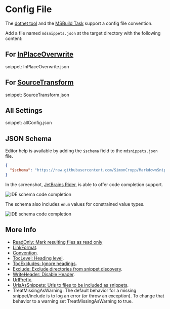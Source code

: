 # Config File

The [dotnet tool](/readme.md#installation) and the [MSBuild Task](msbuild.md) support a config file convention.

Add a file named `mdsnippets.json` at the target directory with the following content:


## For [InPlaceOverwrite](https://github.com/SimonCropp/MarkdownSnippets#inplaceoverwrite)

snippet: InPlaceOverwrite.json


## For [SourceTransform](https://github.com/SimonCropp/MarkdownSnippets#sourcetransform)

snippet: SourceTransform.json


## All Settings

snippet: allConfig.json


## JSON Schema

Editor help is available by adding the `$schema` field to the `mdsnippets.json` file.

```json
{
  "$schema": "https://raw.githubusercontent.com/SimonCropp/MarkdownSnippets/master/schema.json"
}
```

In the screenshot, [JetBrains Rider](https://jetbrains.com/rider), is able to offer code completion support.

![IDE schema code completion](/docs/code-completion.png)

The schema also includes `enum` values for constrained value types.

![IDE schema code completion](/docs/code-completion-values.png)


## More Info

 * [ReadOnly: Mark resulting files as read only](/readme.md#mark-resulting-files-as-read-only)
 * [LinkFormat](/readme.md#linkformat).
 * [Convention](/readme.md#document-convention).
 * [TocLevel: Heading level](/docs/toc.md#heading-level).
 * [TocExcludes: Ignore headings](/docs/toc.md#ignore-headings).
 * [Exclude: Exclude directories from snippet discovery](/docs/snippet-exclusion.md).
 * [WriteHeader: Disable Header](/docs/header.md#disable-header).
 * [UrlPrefix](/readme.md#urlprefix).
 * [UrlsAsSnippets: Urls to files to be included as snippets](/readme.md#urlsassnippets).
 * TreatMissingAsWarning: The default behavior for a missing snippet/include is to log an error (or throw an exception). To change that behavior to a warning set TreatMissingAsWarning to true.
